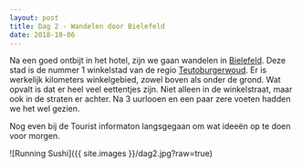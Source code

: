 ```yaml
---
layout: post
title: Dag 2 - Wandelen door Bielefeld
date: 2018-10-06
---
```

Na een goed ontbijt in het hotel, zijn we gaan wandelen in  [Bielefeld](https://nl.m.wikipedia.org/wiki/Bielefeld). Deze stad is de nummer 1 winkelstad van de regio  [Teutoburgerwoud](https://nl.m.wikipedia.org/wiki/Teutoburgerwoud). Er is werkelijk kilometers winkelgebied, zowel boven als onder de grond. Wat opvalt is dat er heel veel eettentjes zijn. Niet alleen in de winkelstraat, maar ook in de straten er achter. Na 3 uurlooen en een paar zere voeten hadden we het wel gezien.  

Nog even bij de Tourist informaton langsgegaan om wat ideeën op te doen voor morgen.  


![Running Sushi]({{ site.images }}/dag2.jpg?raw=true)



